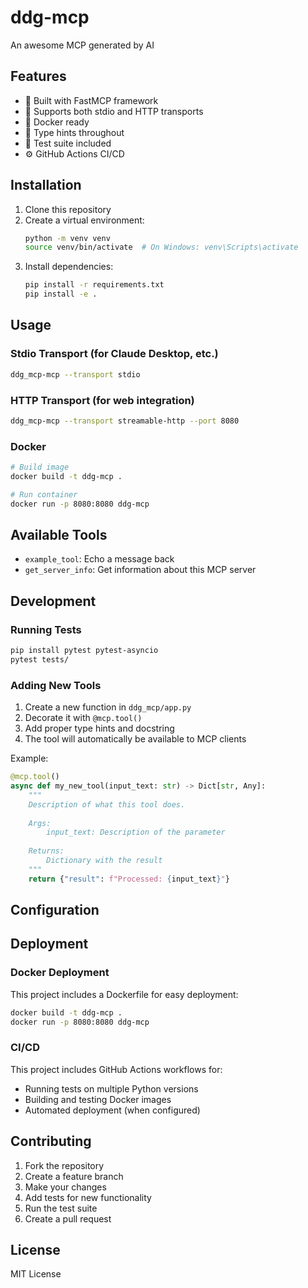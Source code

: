 # ddg-mcp
 
An awesome MCP generated by AI

## Features

- 🚀 Built with FastMCP framework
- 🔄 Supports both stdio and HTTP transports
- 🐳 Docker ready
- 📝 Type hints throughout
- 🧪 Test suite included
- ⚙️ GitHub Actions CI/CD

## Installation

1. Clone this repository
2. Create a virtual environment:
   ```bash
   python -m venv venv
   source venv/bin/activate  # On Windows: venv\Scripts\activate
   ```
3. Install dependencies:
   ```bash
   pip install -r requirements.txt
   pip install -e .
   ```

## Usage

### Stdio Transport (for Claude Desktop, etc.)

```bash
ddg_mcp-mcp --transport stdio
```

### HTTP Transport (for web integration)

```bash
ddg_mcp-mcp --transport streamable-http --port 8080
```

### Docker

```bash
# Build image
docker build -t ddg-mcp .

# Run container
docker run -p 8080:8080 ddg-mcp
```

## Available Tools

- `example_tool`: Echo a message back
- `get_server_info`: Get information about this MCP server

## Development

### Running Tests

```bash
pip install pytest pytest-asyncio
pytest tests/
```

### Adding New Tools

1. Create a new function in `ddg_mcp/app.py`
2. Decorate it with `@mcp.tool()`
3. Add proper type hints and docstring
4. The tool will automatically be available to MCP clients

Example:
```python
@mcp.tool()
async def my_new_tool(input_text: str) -> Dict[str, Any]:
    """
    Description of what this tool does.
    
    Args:
        input_text: Description of the parameter
    
    Returns:
        Dictionary with the result
    """
    return {"result": f"Processed: {input_text}"}
```

## Configuration



## Deployment


### Docker Deployment

This project includes a Dockerfile for easy deployment:

```bash
docker build -t ddg-mcp .
docker run -p 8080:8080 ddg-mcp
```



### CI/CD

This project includes GitHub Actions workflows for:
- Running tests on multiple Python versions
- Building and testing Docker images
- Automated deployment (when configured)


## Contributing

1. Fork the repository
2. Create a feature branch
3. Make your changes
4. Add tests for new functionality
5. Run the test suite
6. Create a pull request

## License

MIT License
